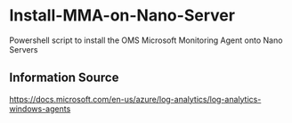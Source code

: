 # Install-MMA-on-Nano-Server
Powershell script to install the OMS Microsoft Monitoring Agent onto Nano Servers


## Information Source
https://docs.microsoft.com/en-us/azure/log-analytics/log-analytics-windows-agents

